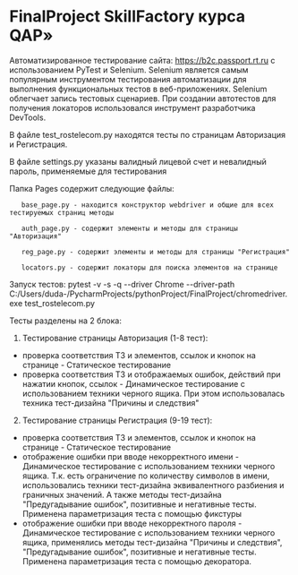 # FinalProject SkillFactory курса QAP»


Автоматизированное тестирование сайта: https://b2c.passport.rt.ru с использованием PyTest и Selenium.
Selenium является самым популярным инструментом тестирования автоматизации для выполнения функциональных тестов в веб-приложениях. Selenium облегчает запись тестовых сценариев. При создании автотестов для получения локаторов использовался инструмент разработчика DevTools.

В файле test_rostelecom.py находятся тесты по страницам Авторизация и Регистрация.

В файле settings.py указаны валидный лицевой счет и невалидный пароль, применяемые для тестирования

Папка Pages содержит следующие файлы:

       base_page.py - находится конструктор webdriver и общие для всех тестируемых страниц методы

       auth_page.py - содержит элементы и методы для страницы "Авторизация"

       reg_page.py - содержит элементы и методы для страницы "Регистрация"

       locators.py - содержит локаторы для поиска элементов на странице


Запуск тестов: pytest -v -s -q --driver Chrome --driver-path C:/Users/duda-/PycharmProjects/pythonProject/FinalProject/chromedriver.exe test_rostelecom.py


Тесты разделены на 2 блока:
1. Тестирование страницы Авторизация (1-8 тест):
- проверка соответствия ТЗ и элементов, ссылок и кнопок на странице - Статическое тестирование
- проверка соответствия ТЗ и отображаемых ошибок, действий при нажатии кнопок, ссылок - Динамическое тестирование с использованием техники черного ящика. При этом использовалась техника тест-дизайна "Причины и следствия"

2. Тестирование страницы Регистрация (9-19 тест):
- проверка соответствия ТЗ и элементов, ссылок и кнопок на странице - Статическое тестирование
 - отображение ошибки при вводе некорректного имени - Динамическое тестирование с использованием техники черного ящика. Т.к. есть ограничение по количеству символов в имени, использовались техники тест-дизайна эквивалентного разбиения и граничных значений. А также методы тест-дизайна "Предугадывание ошибок", позитивные и негативные тесты. Применена параметризация теста с помощью фикстуры
 - отображение ошибки при вводе некорректного пароля - Динамическое тестирование с использованием техники черного ящика, применялись методы тест-дизайна "Причины и следствия", "Предугадывание ошибок", позитивные и негативные тесты. Применена параметризация теста с помощью декоратора.
